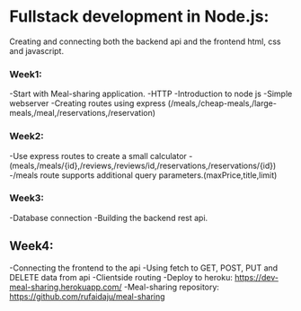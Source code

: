 # Fullstack development in Node.js:
Creating and connecting both the backend api and the frontend html, css and javascript.

### Week1:
 -Start with Meal-sharing application.
 -HTTP
 -Introduction to node js
 -Simple webserver
 -Creating routes using express (/meals,/cheap-meals,/large-meals,/meal,/reservations,/reservation)

### Week2:
 -Use express routes to create a small calculator
 -(meals,/meals/{id},/reviews,/reviews/id,/reservations,/reservations/{id})
 -/meals route supports additional query parameters.(maxPrice,title,limit)

### Week3:
 -Database connection
 -Building the backend rest api.

## Week4:
 -Connecting the frontend to the api
 -Using fetch to GET, POST, PUT and DELETE data from api
 -Clientside routing
 -Deploy to heroku: https://dev-meal-sharing.herokuapp.com/
 -Meal-sharing repository: https://github.com/rufaidaju/meal-sharing
